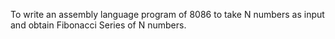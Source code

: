 To write an assembly language program of 8086 to take N numbers as input and obtain Fibonacci Series of N numbers. 
